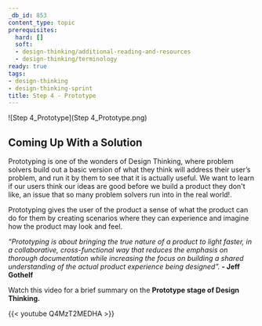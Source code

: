 ```yaml
---
_db_id: 853
content_type: topic
prerequisites:
  hard: []
  soft:
  - design-thinking/additional-reading-and-resources
  - design-thinking/terminology
ready: true
tags:
- design-thinking
- design-thinking-sprint
title: Step 4 - Prototype
---
```


![Step 4_Prototype](Step 4_Prototype.png)

## Coming Up With a Solution
Prototyping is one of the wonders of Design Thinking, where problem solvers build out a basic version of what they think will address their user’s problem, and run it by them to see that it is actually useful. We want to learn if our users think our ideas are good before we build a product they don't like, an issue that so many problem solvers run into in the real world!. 

Prototyping gives the user of the product a sense of what the product can do for them by creating scenarios where they can experience and imagine how the product may look and feel.

*“Prototyping is about bringing the true nature of a product to light faster, in a collaborative, cross-functional way that reduces the emphasis on thorough documentation while increasing the focus on building a shared understanding of the actual product experience being designed”.* **- Jeff Gothelf**

Watch this video for a brief summary on the **Prototype stage of Design Thinking.** 

{{< youtube Q4MzT2MEDHA >}}
